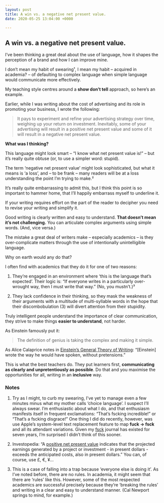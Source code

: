 ```yaml
---
layout: post
title: A win vs. a negative net present value.
date: 2020-05-25 13:04:00 +0000

---
```

## A win vs. a negative net present value.

I’ve been thinking a great deal about the use of language, how it shapes the perception of a brand and how I can improve mine.

I don’t mean my habit of swearing¹, I mean my habit – acquired in academia? – of defaulting to complex language when simple language would communicate more effectively.

My teaching style centres around a **show don’t tell** approach, so here’s an example.

Earlier, while I was writing about the cost of advertising and its role in promoting your business, I wrote the following:

> It pays to experiment and refine your advertising strategy over time, weighing up your return on investment. Inevitably, some of your advertising will result in a positive net present value and some of it will result in a negative net present value.

**What was I thinking?**

This language might look smart – “I know what net present value is!” – but it’s really quite obtuse (or, to use a simpler word: stupid).

The term ‘negative net present value’ might look sophisticated, but what it means is ‘a loss’, and – to be frank – many readers will be at a loss understanding the point I’m trying to make.²

It’s really quite embarrassing to admit this, but I think this point is so important to hammer home, that I’ll happily embarrass myself to underline it.

If your writing requires effort on the part of the reader to decipher you need to revise your writing and simplify it.

Good writing is clearly written and easy to understand. **That doesn’t mean it’s not challenging.** You can articulate complex arguments using simple words. (And, vice versa.)

The mistake a great deal of writers make – especially academics – is they over-complicate matters through the use of intentionally unintelligible language.

Why on earth would any do that?

I often find with academics that they do it for one of two reasons:

1. They’re engaged in an environment where ‘this is the language that’s expected’. Their logic is: “If everyone writes in a particularly over-wrought way, then I must write that way.” (No, you mustn’t.)³

2. They lack confidence in their thinking, so they mask the weakness of their arguments with a multitude of multi-syllable words in the hope that their discombobulation (3) will divert attention from their stupidity.

Truly intelligent people understand the importance of clear communication, they strive to make things **easier to understand**, not harder.

As Einstein famously put it:

> The definition of genius is taking the complex and making it simple.

As Alice Calaprice notes in [Einstein’s General Theory of Writing][01]: “[Einstein] wrote the way he would have spoken, without pretensions.”

This is what the best teachers do. They put learners first, **communicating as clearly and unpretentiously as possible**. Do that and you maximise the opportunities for all, writing in an **inclusive** way.


### Notes

1. Try as I might, to curb my swearing, I’ve yet to manage even a few minutes minus what my mother calls ‘choice language’.
	I suspect I’ll always swear. I’m enthusiastic about what I do, and that enthusiasm manifests itself in frequent exclamations: “That’s fscking incredible!” or “That’s a fscking disgrace!”
    One thing I did do recently, however, was use Apple’s system-level text replacement feature to map **fuck → fsck** and all its attendant variations.
    Given my [fsck][02] journal has existed for seven years, I’m surprised I didn’t think of this sooner.

2. Investopedia: “A [positive net present value][03] indicates that the projected earnings generated by a project or investment - in present dollars - exceeds the anticipated costs, also in present dollars.”
	You can, of course, use £, €, ¥…

3. This is a case of falling into a trap because ‘everyone else is doing it’. As I’ve noted before, there are no rules.
	In academia, it might seem that there are ‘rules’ like this. However, some of the most respected academics are successful precisely because they’re ‘breaking the rules’ and writing in a clear and easy to understand manner. (Cal Newport springs to mind, for example.)


[01]: https://www.theguardian.com/books/2005/apr/02/featuresreviews.guardianreview36
[02]: http://fsck.mrmurphy.com
[03]: https://www.investopedia.com/terms/n/npv.asp